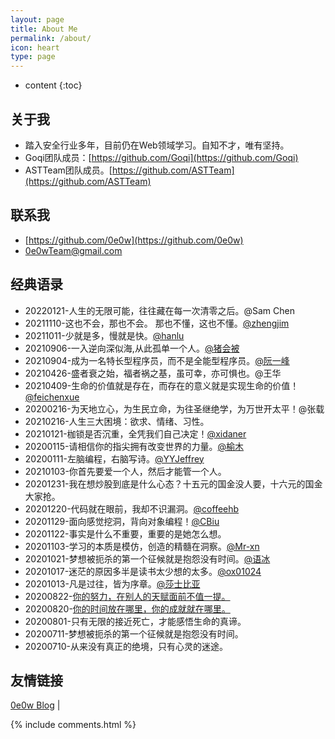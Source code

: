 ```yaml
---
layout: page
title: About Me
permalink: /about/
icon: heart
type: page
---
```


* content
{:toc}
## 关于我

* 踏入安全行业多年，目前仍在Web领域学习。自知不才，唯有坚持。
* Goqi团队成员：[https://github.com/Goqi](https://github.com/Goqi)
* ASTTeam团队成员。[https://github.com/ASTTeam](https://github.com/ASTTeam)

## 联系我

* [https://github.com/0e0w](https://github.com/0e0w)
* [0e0wTeam@gmail.com](0e0wTeam@gmail.com)

## 经典语录

- 20220121-人生的无限可能，往往藏在每一次清零之后。@Sam Chen
- 20211110-这也不会，那也不会。 那也不懂，这也不懂。[@zhengjim](https://github.com/zhengjim)
- 20211011-少就是多，慢就是快。[@hanlu](https://github.com/zhuifengshaonianhanlu)
- 20210906-一入逆向深似海,从此孤单一个人。[@猪会被](https://github.com/zhuhuibeishadiao)
- 20210904-成为一名特长型程序员，而不是全能型程序员。[@阮一峰](http://www.ruanyifeng.com/blog/2021/09/weekly-issue-174.html)
- 20210426-盛者衰之始，福者祸之基，虽可幸，亦可惧也。@王华
- 20210409-生命的价值就是存在，而存在的意义就是实现生命的价值！[@feichenxue](https://github.com/feichenxue)
- 20200216-为天地立心，为生民立命，为往圣继绝学，为万世开太平！@张载
- 20210216-人生三大困境：欲求、情绪、习性。
- 20210121-枷锁是否沉重，全凭我们自己决定！[@xidaner](https://github.com/xidaner)
- 20200115-请相信你的指尖拥有改变世界的力量。[@榆木](https://github.com/yumusb)
- 20200111-左脑编程，右脑写诗。[@YYJeffrey](https://github.com/YYJeffrey)
- 20210103-你首先要爱一个人，然后才能管一个人。
- 20201231-我在想炒股到底是什么心态？十五元的国金没人要，十六元的国金大家抢。
- 20201220-代码就在眼前，我却不识漏洞。[@coffeehb](https://github.com/coffeehb)
- 20201129-面向感觉挖洞，背向对象编程！[@CBiu](https://github.com/CBiu)
- 20201122-事实是什么不重要，重要的是她怎么想。
- 20201103-学习的本质是模仿，创造的精髓在洞察。[@Mr-xn](https://github.com/Mr-xn)
- 20201021-梦想被扼杀的第一个征候就是抱怨没有时间。[@语冰](https://github.com/No-Github)
- 20201017-迷茫的原因多半是读书太少想的太多。[@ox01024](https://github.com/ox01024)
- 20201013-凡是过往，皆为序章。[@莎士比亚](https://zh.wikipedia.org/zh/%E5%A8%81%E5%BB%89%C2%B7%E8%8E%8E%E5%A3%AB%E6%AF%94%E4%BA%9A)
- 20200822-[你的努力，在别人的天赋面前不值一提。](https://mp.weixin.qq.com/s/6-CxiALa2fvi-VCIXrBlAw)
- 20200820-[你的时间放在哪里，你的成就就在哪里。](https://mp.weixin.qq.com/s/ofuD9Iw7crDzWLM1Kglztw)
- 20200801-只有无限的接近死亡，才能感悟生命的真谛。
- 20200711-梦想被扼杀的第一个征候就是抱怨没有时间。
- 20200710-从来没有真正的绝境，只有心灵的迷途。

## 友情链接

[0e0w Blog](http://www.0e0w.com) \| 



{% include comments.html %}

